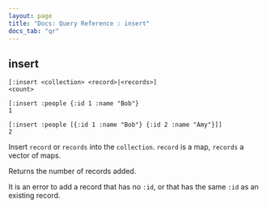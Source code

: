 ```yaml
---
layout: page
title: "Docs: Query Reference : insert"
docs_tab: "qr"
---
```


insert
------

    [:insert <collection> <record>|<records>]
    <count>
    
    [:insert :people {:id 1 :name "Bob"}
    1
    
    [:insert :people [{:id 1 :name "Bob"} {:id 2 :name "Amy"}]]
    2

Insert `record` or `records` into the `collection`. `record` is a map, `records` a vector of maps.

Returns the number of records added.

It is an error to add a record that has no `:id`, or that has the same `:id` as an existing record.